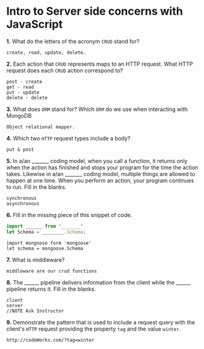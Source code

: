 # Intro to Server side concerns with JavaScript

**1.** What do the letters of the acronym `CRUD` stand for?
<!-- enter you answer in the space below -->
```
create, read, update, delete.
```
**2.** Each action that `CRUD` represents maps to an HTTP request. What HTTP request does each `CRUD` action correspond to?
<!-- enter you answer in the space below -->
```
post - create
get - read
put - update
delete - delete
```
**3.** What does `ORM` stand for? Which `ORM` do we use when interacting with MongoDB
<!-- enter you answer in the space below -->
```
Object relational mapper.

```
**4.** Which two `HTTP` request types include a body?
<!-- enter you answer in the space below -->
```
put & post
```
**5.** In a/an _______ coding model, when you call a function, it returns only when the action has finished and stops your program for the time the action takes. Likewise in a/an _______ coding model, multiple things are allowed to happen at one time. When you perform an action, your program continues to run.  Fill in the blanks.
<!-- enter you answer in the space below -->
```
synchronous 
asynchronous
```

**6.** Fill in the missing piece of this snippet of code.
```js
import ______ from "_______"
let Schema = ________.Schema;
```
<!-- enter you answer in the space below -->
```
import mongoose form 'mongoose'
let schema = mongoose.Schema
```
**7.** What is middleware?
<!-- enter you answer in the space below -->
```
middleware are our crud functions
```
**8.** The ______ pipeline delivers information from the client while the ______ pipeline returns it. Fill in the blanks. 
<!-- enter you answer in the space below -->
```
client
server
//NOTE Ask Instructor 
```
**9.** 
Demonstrate the pattern that is used to include a request query with the client's `HTTP` request providing the property `tag` and the value `winter`.
<!-- enter you answer in the space below -->
```
http://codeWorks.com/?tag=winter
```